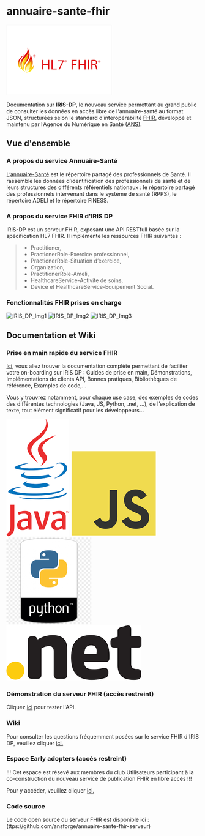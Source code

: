 # annuaire-sante-fhir 
![Logo FHIR](/img/fhir_hl7_logo.png?raw=true "HL7 FHIR")

Documentation sur <B>IRIS-DP</B>, le nouveau service permettant au grand public de consulter les données en accès libre de l'annuaire-santé au format JSON, structurées selon le standard d’interopérabilité [FHIR](https://www.hl7.org/fhir/), développé et maintenu par l’Agence du Numérique en Santé ([ANS](https://esante.gouv.fr/)).

## Vue d'ensemble
### A propos du service Annuaire-Santé
[L’annuaire-Santé](https://esante.gouv.fr/produits-services/annuaire-sante) est le répertoire partagé des professionnels de Santé. Il rassemble les données d’identification des professionnels de santé et de leurs structures des différents référentiels nationaux : le répertoire partagé des professionnels intervenant dans le système de santé (RPPS), le répertoire ADELI et le répertoire FINESS.

### A propos du service FHIR d'IRIS DP
IRIS-DP est un serveur FHIR, exposant une API RESTfull basée sur la spécification HL7 FHIR. Il implémente les ressources FHIR suivantes : 
> - Practitioner, 
> - PractionerRole-Exercice professionnel, 
> - PractionerRole-Situation d’exercice, 
> - Organization, 
> - PractitionerRole-Ameli, 
> - HealthcareService-Activite de soins, 
> - Device et HealthcareService-Equipement Social.

### Fonctionnalités FHIR prises en charge 
![IRIS_DP_Img1](https://user-images.githubusercontent.com/70761903/175964172-161d53c2-e0b6-44d4-8413-e6e7f11ccdcd.jpg)
![IRIS_DP_Img2](https://user-images.githubusercontent.com/70761903/175964301-f4f1fe38-3b54-4e6b-bf20-e44c2d153855.jpg)
![IRIS_DP_Img3](https://user-images.githubusercontent.com/70761903/175964348-2cc629d8-53b9-4550-b2dd-f22f1dc3919b.jpg)

## Documentation et Wiki
### Prise en main rapide du service FHIR 
[Ici](https://ansforge.github.io/annuaire-sante-fhir-documentation/), vous allez trouver la documentation complète permettant de faciliter votre on-boarding sur IRIS DP : Guides de prise en main, Démonstrations, Implémentations de clients API, Bonnes pratiques, Bibliothèques de référence, Examples de code,...

Vous y trouvrez notamment, pour chaque use case, des exemples de codes des différentes technologies (Java, JS, Python, .net, ...), de l’explication de texte, tout élément significatif pour les développeurs...

![Logo java](/img/java_logo.png?raw=true "Java") ![Logo JS](/img/js_logo.png?raw=true "JS") ![Logo Python](/img/python_logo.png?raw=true "Python") ![Logo dotnet](/img/dotnet_logo.png?raw=true ".Net") 

### Démonstration du serveur FHIR (accès restreint)
Cliquez [ici](https://demo.portail.openfhir.annuaire.asipsante.fr/) pour tester l'API.
### Wiki 
Pour consulter les questions fréquemment posées sur le service FHIR d'IRIS DP, veuillez cliquer [ici.](https://github.com/ansforge/annuaire-sante-api-openfhir/wiki)

### Espace Early adopters (accès restreint)
!!! Cet espace est résevé aux membres du club Utilisateurs participant à la co-construction du nouveau service de publication FHIR en libre accès !!! 

Pour y accéder, veuillez cliquer [ici.](https://esantegouv.sharepoint.com/sites/PartenairesRPPS/SitePages/Service-d'interrogation-IRIS-donn%C3%A9es-publiques.aspx)

### Code source
Le code open source du serveur FHIR est disponible ici : (ttps://github.com/ansforge/annuaire-sante-fhir-serveur)
